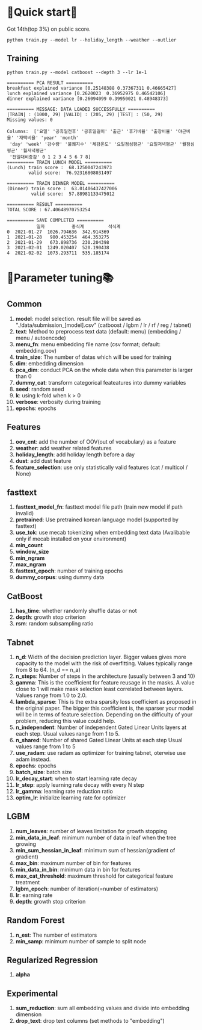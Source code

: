 # 🎊Quick start🎉
Got 14th(top 3%) on public score.
```buildoutcfg
python train.py --model lr --holiday_length --weather --outlier
```

## Training
```buildoutcfg
python train.py --model catboost --depth 3 --lr 1e-1
```

```buildoutcfg
========== PCA RESULT ==========
breakfast explained variance [0.25148388 0.37367311 0.46665427]
lunch explained variance [0.2620023  0.36952975 0.46542106]
dinner explained variance [0.26094099 0.39950021 0.48948373]

========== MESSAGE: DATA LOADED SUCCESSFULLY ==========
|TRAIN| : (1000, 29) |VALID| : (205, 29) |TEST| : (50, 29)
Missing values: 0

Columns:  ['요일' '공휴일전후' '공휴일길이' '출근' '휴가비율' '출장비율' '야근비율' '재택비율' 'year' 'month'
 'day' 'week' '강수량' '불쾌지수' '체감온도' '요일점심평균' '요일저녁평균' '월점심평균' '월저녁평균'
 '전일대비증감' 0 1 2 3 4 5 6 7 8]
========== TRAIN LUNCH MODEL ==========
(Lunch) train score :  68.1250047243973
        valid score:  76.92316808031497

========== TRAIN DINNER MODEL ==========
(Dinner) train score :  63.01406437427006
         valid score:  57.88981133475012

========== RESULT ==========
TOTAL SCORE : 67.40648970753254

========== SAVE COMPLETED ==========
           일자          중식계         석식계
0  2021-01-27  1026.794636  342.914369
1  2021-01-28   980.453254  464.353275
2  2021-01-29   673.898736  230.204398
3  2021-02-01  1249.020407  520.190438
4  2021-02-02  1073.293711  535.185174

```

# 📐Parameter tuning📚
## Common
1. **model**: model selection. result file will be saved as "./data/submission_[model].csv"
              (catboost / lgbm / lr / rf / reg / tabnet)
2. **text**: Method to preprocess text data (default: menu) 
             (embedding / menu / autoencode)
3. **menu_fn**: menu embedding file name (csv format; default: embedding.oov)
4. **train_size**: The number of datas which will be used for training
5. **dim**: embedding dimension
6. **pca_dim**: conduct PCA on the whole data when this parameter is larger than 0
7. **dummy_cat**: transform categorical feateatures into dummy variables   
8. **seed**: random seed
9. **k**: using k-fold when k > 0
10. **verbose**: verbosity during training
11. **epochs**: epochs

## Features
1. **oov_cnt**: add the number of OOV(out of vocabulary) as a feature
2. **weather**: add weather related features
3. **holiday_length**: add holiday length before a day   
4. **dust**: add dust feature  
5. **feature_selection**: use only statistically valid features (cat / multicol / None)


## fasttext
1. **fasttext_model_fn**: fasttext model file path (train new model if path invalid)
2. **pretrained**: Use pretrained korean language model (supported by fasttext)
3. **use_tok**: use mecab tokenizing when embedding text data (Avalibable only if mecab installed on your environment)
4. **min_count**
5. **window_size**
6. **min_ngram**
7. **max_ngram**
8. **fasttext_epoch**: number of training epochs
9. **dummy_corpus**: using dummy data

## CatBoost
1. **has_time**: whether randomly shuffle datas or not
2. **depth**: growth stop criterion
3. **rsm**: random subsampling ratio

## Tabnet
1. **n_d**: Width of the decision prediction layer. Bigger values gives more capacity to the model with the risk of overfitting. Values typically range from 8 to 64. (n_d == n_a)
2. **n_steps**: Number of steps in the architecture (usually between 3 and 10)
3. **gamma**: This is the coefficient for feature reusage in the masks. A value close to 1 will make mask selection least correlated between layers. Values range from 1.0 to 2.0.
4. **lambda_sparse**: This is the extra sparsity loss coefficient as proposed in the original paper. The bigger this coefficient is, the sparser your model will be in terms of feature selection. Depending on the difficulty of your problem, reducing this value could help.
5. **n_independent**: Number of independent Gated Linear Units layers at each step. Usual values range from 1 to 5.
6. **n_shared**: Number of shared Gated Linear Units at each step Usual values range from 1 to 5
7. **use_radam**: use radam as optimizer for training tabnet, oterwise use adam instead.
8. **epochs**: epochs
9. **batch_size**: batch size
10. **lr_decay_start**: when to start learning rate decay
11. **lr_step**: apply learning rate decay with every N step
12. **lr_gamma**: learning rate reduction ratio
13. **optim_lr**: initialize learning rate for optimizer

## LGBM
1. **num_leaves**: number of leaves limitation for growth stopping
2. **min_data_in_leaf**: minimum number of data in leaf when the tree growing
3. **min_sum_hessian_in_leaf**: minimum sum of hessian(gradient of gradient)
4. **max_bin**: maximum number of bin for features
5. **min_data_in_bin**: minimum data in bin for features
6. **max_cat_threshold**: maximum threshold for categorical feature treatment
7. **lgbm_epoch**: number of iteration(=number of estimators)
8. **lr**: earning rate
9. **depth**: growth stop criterion

## Random Forest
1. **n_est**: The number of estimators
2. **min_samp**: minimum number of sample to split node

## Regularized Regression
1. **alpha**

## Experimental
1. **sum_reduction**: sum all embedding values and divide into embedding dimension
2. **drop_text**: drop text columns (set methods to "embedding")